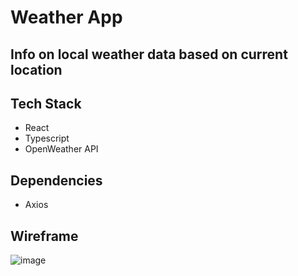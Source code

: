 # Weather App

## Info on local weather data based on current location

## Tech Stack

- React
- Typescript
- OpenWeather API

## Dependencies

- Axios

## Wireframe

![image](https://user-images.githubusercontent.com/80793283/165367722-6d624d2d-cc2d-4443-9689-3eb7cbfe412f.png)
